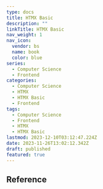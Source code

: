 ```yaml
---
type: docs
title: HTMX Basic
description: ""
linkTitle: HTMX Basic
nav_weight: 1
nav_icon:
  vendor: bs
  name: book
  color: blue
series:
  - Computer Science
  - Frontend
categories:
  - Computer Science
  - HTMX
  - HTMX Basic
  - Frontend
tags:
  - Computer Science
  - Frontend
  - HTMX
  - HTMX Basic
lastmod: 2023-12-10T03:12:47.224Z
date: 2023-11-26T13:02:12.342Z
draft: published
featured: true
---
```


## Reference
